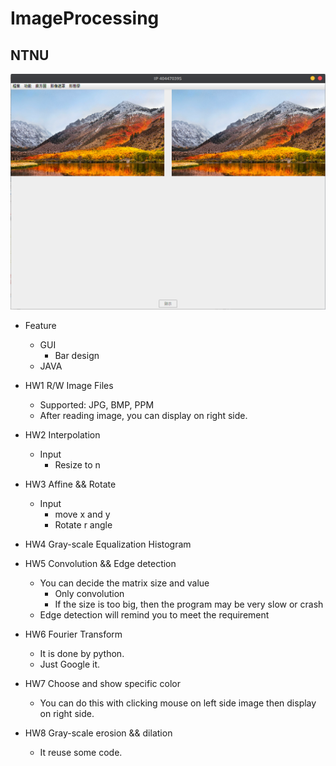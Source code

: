 # ImageProcessing

## **NTNU**

![Example](IPHW.png)

- Feature
	- GUI
		- Bar design
	- JAVA


- HW1 R/W Image Files
	- Supported: JPG, BMP, PPM
	- After reading image, you can display on right side.
- HW2 Interpolation
	- Input
		- Resize to n
- HW3 Affine && Rotate
	- Input
		- move x and y
		- Rotate r angle
- HW4 Gray-scale Equalization Histogram
- HW5 Convolution && Edge detection
	- You can decide the matrix size and value 
		- Only convolution
		- If the size is too big, then the program may be very slow or crash
	- Edge detection will remind you to meet the requirement
- HW6 Fourier Transform
	- It is done by python.
	- Just Google it.
- HW7 Choose and show specific color
	- You can do this with clicking mouse on left side image then display on right side.
- HW8 Gray-scale erosion && dilation
	- It reuse some code.
